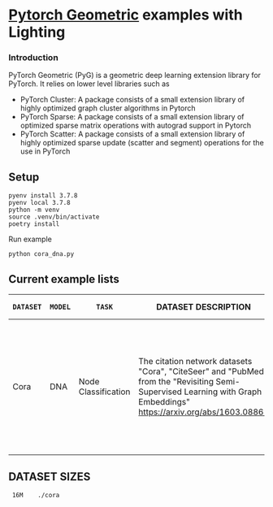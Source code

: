 #  [Pytorch Geometric](https://github.com/rusty1s/pytorch_geometric) examples with Lighting

### Introduction

PyTorch Geometric (PyG) is a geometric deep learning extension library for PyTorch. It relies on lower level libraries such as

* PyTorch Cluster: A package consists of a small extension library of highly optimized graph cluster algorithms in Pytorch
* PyTorch Sparse: A package consists of a small extension library of optimized sparse matrix operations with autograd support in Pytorch
* PyTorch Scatter: A package consists of a small extension library of highly optimized sparse update (scatter and segment) operations for the use in PyTorch

## Setup

```
pyenv install 3.7.8
pyenv local 3.7.8
python -m venv
source .venv/bin/activate
poetry install
```

Run example

```
python cora_dna.py
```

## Current example lists

| `DATASET` | `MODEL` | `TASK` | DATASET DESCRIPTION | MODEL DESCRIPTION                                                                                                                                                                   |                                                                                                                                                                     |
| ------------- | ----------- | ----------------------------------------------------------------------------------------------------------------------------------------------------------------------------------------- | ------------------------------------------------------------------------------------------------------------------------------------------------------------------------------------------ | ---------------------------- | --- |
| Cora          | DNA          | Node Classification | The citation network datasets "Cora", "CiteSeer" and "PubMed" from the "Revisiting Semi-Supervised Learning with Graph Embeddings" <https://arxiv.org/abs/1603.08861> | The dynamic neighborhood aggregation operator from the "Just Jump: Towards Dynamic Neighborhood Aggregation in Graph Neural Networks"


## DATASET SIZES

```
 16M    ./cora
```
